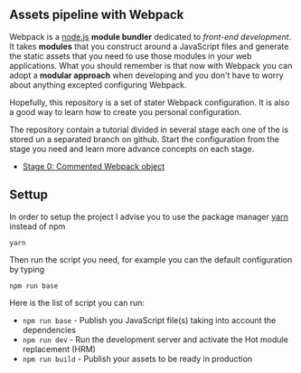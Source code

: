 ## Assets pipeline with **Webpack**

Webpack is a [node.js](https://nodejs.org/en/) **module bundler** dedicated to _front-end development_. It takes **modules** that you construct around a JavaScript files and generate the static assets that you need to use those modules in your web applications. What you should remember is that now with Webpack you can adopt a **modular approach** when developing and you don't have to worry about anything excepted configuring Webpack.

Hopefully, this repository is a set of stater Webpack configuration. It is also a good way to learn how to create you personal configuration.

The repository contain a tutorial divided in several stage each one of the is stored un a separated branch on github. Start the configuration from the stage you need and learn more advance concepts on each stage.

* [Stage 0: Commented Webpack object](https://github.com/JellyfishCMS/assets-pipeline-webpack/blob/master/documentation/stage0.md)

## Settup

In order to setup the project I advise you to use the package manager [yarn](https://yarnpkg.com/) instead of npm

```shell
yarn
```

Then run the script you need, for example you can the default configuration by typing

```shell
npm run base
```

Here is the list of script you can run:

* `npm run base`  - Publish you JavaScript file(s) taking into account the dependencies
* `npm run dev`   - Run the development server and activate the Hot module replacement (HRM)
* `npm run build` - Publish your assets to be ready in production
